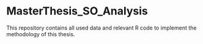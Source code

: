 # MasterThesis_SO_Analysis
This repository contains all used data and relevant R code to implement the methodology of this thesis. 

